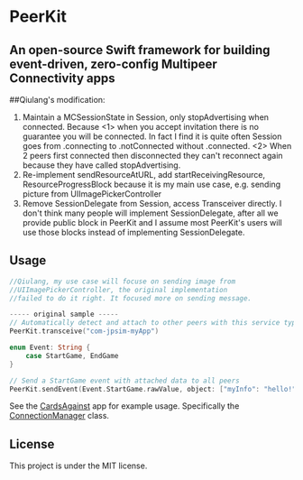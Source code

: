 # PeerKit

## An open-source Swift framework for building event-driven, zero-config Multipeer Connectivity apps

##Qiulang's modification:
1. Maintain a MCSessionState in Session, only stopAdvertising when connected. Because <1> when you accept invitation there is no guarantee you will be connected. In fact I find it is quite often Session goes from .connecting to .notConnected without .connected. <2> When 2 peers first connected then disconnected they can't reconnect again because they have called stopAdvertising.
2. Re-implement sendResourceAtURL, add startReceivingResource, ResourceProgressBlock because it is my main use case, e.g. sending picture from UIImagePickerController
3. Remove SessionDelegate from Session, access Transceiver directly. I don't think many people will implement SessionDelegate, after all we provide public block in PeerKit and I assume most PeerKit's users will use those blocks instead of implementing SessionDelegate.

## Usage

```swift
//Qiulang, my use case will focuse on sending image from
//UIImagePickerController, the original implementation 
//failed to do it right. It focused more on sending message.

----- original sample -----
// Automatically detect and attach to other peers with this service type
PeerKit.transceive("com-jpsim-myApp")

enum Event: String {
    case StartGame, EndGame
}

// Send a StartGame event with attached data to all peers
PeerKit.sendEvent(Event.StartGame.rawValue, object: ["myInfo": "hello!"])
```

See the [CardsAgainst](https://github.com/jpsim/CardsAgainst) app for example usage. Specifically the [ConnectionManager](https://github.com/jpsim/CardsAgainst/blob/master/CardsAgainst/Controllers/ConnectionManager.swift) class.

## License

This project is under the MIT license.
